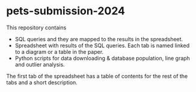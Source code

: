 # pets-submission-2024

This repository contains

- SQL queries and they are mapped to the results in the spreadsheet. 
- Spreadsheet with results of the SQL queries. Each tab is named linked to a diagram or a table in the paper.
- Python scripts for data downloading & database population, line graph and outlier analysis. 

The first tab of the spreadsheet has a table of contents for the rest of the tabs and a short description.

